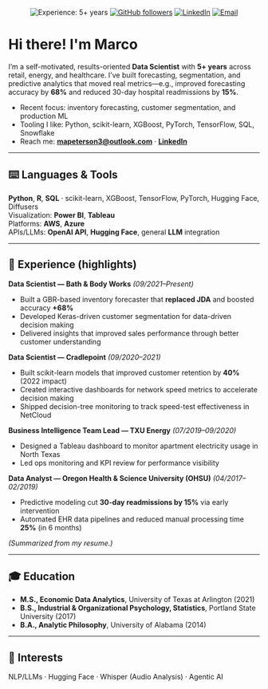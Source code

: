 <!-- Profile README for Marco Peterson -->

<p align="center">
  <img src="https://img.shields.io/badge/Experience-5%2B%20years-brightgreen" alt="Experience: 5+ years" />
  <a href="https://github.com/MarcoPeterson"><img src="https://img.shields.io/github/followers/MarcoPeterson?label=Follow&style=social" alt="GitHub followers" /></a>
  <a href="https://www.linkedin.com/in/marco-peterson-5b1b63148/"><img src="https://img.shields.io/badge/LinkedIn-Connect-blue" alt="LinkedIn" /></a>
  <a href="mailto:mapeterson3@outlook.com"><img src="https://img.shields.io/badge/Email-contact%40outlook.com-informational" alt="Email" /></a>
</p>

# Hi there! I'm Marco
I’m a self-motivated, results-oriented **Data Scientist** with **5+ years** across retail, energy, and healthcare. I’ve built forecasting, segmentation, and predictive analytics that moved real metrics—e.g., improved forecasting accuracy by **68%** and reduced 30-day hospital readmissions by **15%**. 

<!-- Quick blurb -->
- Recent focus: inventory forecasting, customer segmentation, and production ML
- Tooling I like: Python, scikit-learn, XGBoost, PyTorch, TensorFlow, SQL, Snowflake
- Reach me: **mapeterson3@outlook.com** · **[LinkedIn](https://www.linkedin.com/in/marco-peterson-5b1b63148/)**

---

## ⌨️ Languages & Tools
**Python**, **R**, **SQL** · scikit-learn, XGBoost, TensorFlow, PyTorch, Hugging Face, Diffusers  
Visualization: **Power BI**, **Tableau**  
Platforms: **AWS**, **Azure**  
APIs/LLMs: **OpenAI API**, **Hugging Face**, general **LLM** integration

---

## 💼 Experience (highlights)

**Data Scientist — Bath & Body Works** *(09/2021–Present)*  
- Built a GBR-based inventory forecaster that **replaced JDA** and boosted accuracy **+68%**  
- Developed Keras-driven customer segmentation for data-driven decision making  
- Delivered insights that improved sales performance through better customer understanding

**Data Scientist — Cradlepoint** *(09/2020–2021)*  
- Built scikit-learn models that improved customer retention by **40%** (2022 impact)  
- Created interactive dashboards for network speed metrics to accelerate decision making  
- Shipped decision-tree monitoring to track speed-test effectiveness in NetCloud

**Business Intelligence Team Lead — TXU Energy** *(07/2019–09/2020)*  
- Designed a Tableau dashboard to monitor apartment electricity usage in North Texas  
- Led ops monitoring and KPI review for performance visibility

**Data Analyst — Oregon Health & Science University (OHSU)** *(04/2017–02/2019)*  
- Predictive modeling cut **30-day readmissions by 15%** via early intervention  
- Automated EHR data pipelines and reduced manual processing time **25%** (in 6 months)

*(Summarized from my resume.)* 

---

## 🎓 Education
- **M.S., Economic Data Analytics**, University of Texas at Arlington (2021)  
- **B.S., Industrial & Organizational Psychology, Statistics**, Portland State University (2017)  
- **B.A., Analytic Philosophy**, University of Alabama (2014)  

---

## 🧠 Interests
NLP/LLMs · Hugging Face · Whisper (Audio Analysis) · Agentic AI
